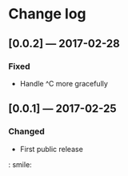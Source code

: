 # Change log

## [0.0.2] — 2017-02-28
### Fixed
- Handle ^C more gracefully

## [0.0.1] — 2017-02-25
### Changed
- First public release

: smile:
